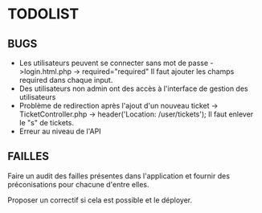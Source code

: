 # TODOLIST

## BUGS

* Les utilisateurs peuvent se connecter sans mot de passe
    ->login.html.php -> required="required"
    Il faut ajouter les champs required dans chaque input.
* Des utilisateurs non admin ont des accès à l'interface de gestion des utilisateurs
* Problème de redirection après l'ajout d'un nouveau ticket 
    -> TicketController.php -> header('Location: /user/tickets');
    Il faut enlever le "s" de tickets.
* Erreur au niveau de l'API

## FAILLES

Faire un audit des failles présentes dans l'application et fournir des préconisations pour chacune d'entre elles.

Proposer un correctif si cela est possible et le déployer.
